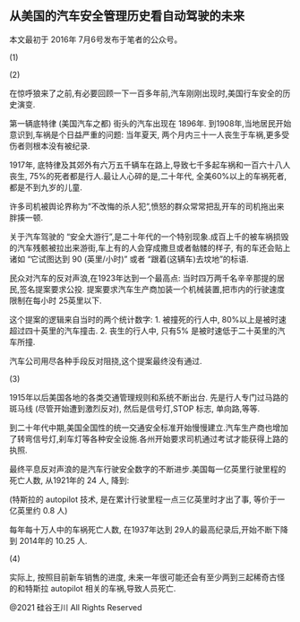 ## 从美国的汽车安全管理历史看自动驾驶的未来

本文最初于 2016年 7月6号发布于笔者的公众号。

(1)

(2)

在惊呼狼来了之前,有必要回顾一下一百多年前,汽车刚刚出现时,美国行车安全的历史演变.

第一辆底特律 (美国汽车之都) 街头的汽车出现在 1896年. 到1908年,当地居民开始意识到,车祸是个日益严重的问题: 当年夏天,
两个月内三十一人丧生于车祸,更多受伤者则根本没有被纪录.

1917年, 底特律及其郊外有六万五千辆车在路上,导致七千多起车祸和一百六十八人丧生, 75%的死者都是行人.最让人心碎的是,二十年代,
全美60%以上的车祸死者,都是不到九岁的儿童.

许多司机被舆论界称为&#8221;不改悔的杀人犯&#8221;,愤怒的群众常常把乱开车的司机拖出来胖揍一顿.

关于汽车驾驶的 &#8220;安全大游行&#8221;,是二十年代的一个特别现象.成百上千的被车祸损毁的汽车残骸被拉出来游街,车上有的人会穿成撒旦或者骷髅的样子,
有的车还会贴上诸如 &#8220;它试图达到 90 (英里/小时)&#8221; 或者 &#8220;跟着(这辆车)去坟地&#8221;的标语.

民众对汽车的反对声浪,在1923年达到一个最高点: 当时四万两千名辛辛那提的居民,签名提案要求公投.
提案要求汽车生产商加装一个机械装置,把市内的行驶速度限制在每小时 25英里以下.

这个提案的逻辑来自当时的两个统计数字: 1. 被撞死的行人中, 80%以上是被时速超过四十英里的汽车撞击. 2. 丧生的行人中, 只有5%
是被时速低于二十英里的汽车所撞.

汽车公司用尽各种手段反对阻挠,这个提案最终没有通过.

(3)

1915年以后美国各地的各类交通管理规则和系统不断出台. 先是行人专门过马路的斑马线 (尽管开始遭到激烈反对), 然后是信号灯,STOP
标志, 单向路,等等.

到二十年代中期,美国全国性的统一交通安全标准开始慢慢建立.汽车生产商也增加了转弯信号灯,刹车灯等各种安全设施.各州开始要求司机通过考试才能获得上路的执照.

最终平息反对声浪的是汽车行驶安全数字的不断进步.美国每一亿英里行驶里程的死亡人数, 从1921年的 24 人, 降到:

(特斯拉的 autopilot 技术, 是在累计行驶里程一点三亿英里时才出了事, 等价于一亿英里约 0.8 人)

每年每十万人中的车祸死亡人数, 在1937年达到 29人的最高纪录后,开始不断下降到 2014年的 10.25 人.

(4)

实际上, 按照目前新车销售的进度, 未来一年很可能还会有至少两到三起稀奇古怪的和特斯拉 autopilot 相关的车祸,导致人员死亡.

@2021 硅谷王川 All Rights Reserved

